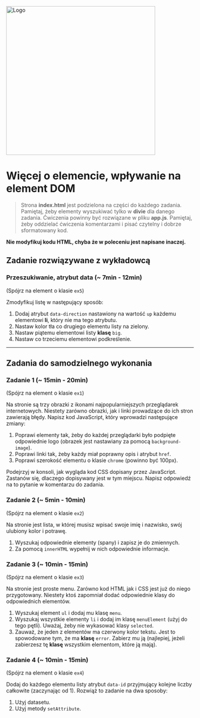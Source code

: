 <img alt="Logo" src="http://coderslab.pl/svg/logo-coderslab.svg" width="400">

# Więcej o elemencie, wpływanie na element DOM

> Strona **index.html** jest podzielona na części do każdego zadania.
Pamiętaj, żeby elementy wyszukiwać tylko w **divie** dla danego zadania.
Ćwiczenia powinny być rozwiązane w pliku **app.js**.
Pamiętaj, żeby oddzielać ćwiczenia komentarzami i pisać czytelny i dobrze sformatowany kod.

**Nie modyfikuj kodu HTML, chyba że w poleceniu jest napisane inaczej.**

## Zadanie rozwiązywane z wykładowcą

### Przeszukiwanie, atrybut data  (~ 7min - 12min)

(Spójrz na element o klasie ```ex5```)

Zmodyfikuj listę w następujący sposób:
1. Dodaj atrybut ```data-direction``` nastawiony na wartość ```up``` każdemu elementowi **li**, który nie ma tego atrybutu.
2. Nastaw kolor tła co drugiego elementu listy na zielony.
3. Nastaw piątemu elementowi listy **klasę** ```big```.
4. Nastaw co trzeciemu elementowi podkreślenie.

-------------------------------------------------------------------------------

## Zadania do samodzielnego wykonania

### Zadanie 1  (~ 15min - 20min)
(Spójrz na element o klasie ```ex1```)

Na stronie są trzy obrazki z ikonami najpopularniejszych przeglądarek internetowych. Niestety zarówno obrazki, jak i linki prowadzące do ich stron zawierają błędy.
Napisz kod JavaScript, który wprowadzi następujące zmiany:
1. Poprawi elementy tak, żeby do każdej przeglądarki było podpięte odpowiednie logo (obrazek jest nastawiany za pomocą ```background-image```).
2. Poprawi linki tak, żeby każdy miał poprawny opis i atrybut ```href```.
3. Poprawi szerokość elementu o klasie ```chrome``` (powinno być 100px).

Podejrzyj w konsoli, jak wygląda kod CSS dopisany przez JavaScript. Zastanów się, dlaczego dopisywany jest w tym miejscu.
Napisz odpowiedź na to pytanie w komentarzu do zadania.


### Zadanie 2 (~ 5min - 10min)
(Spójrz na element o klasie ```ex2```)

Na stronie jest lista, w której musisz wpisać swoje imię i nazwisko, swój ulubiony kolor i potrawę.
1. Wyszukaj odpowiednie elementy (spany) i zapisz je do  zmiennych.
2. Za pomocą ```innerHTML``` wypełnij w nich odpowiednie informacje.

### Zadanie 3 (~ 10min - 15min)
(Spójrz na element o klasie ```ex3```)

Na stronie jest proste menu. Zarówno kod HTML jak i CSS jest już do niego przygotowany. Niestety ktoś zapomniał dodać odpowiednie klasy do odpowiednich elementów.
1. Wyszukaj element ```ul``` i dodaj mu klasę ```menu```.
2. Wyszukaj wszystkie elementy ```li``` i dodaj im klasę ```menuElement``` (użyj do tego pętli). Uważaj, żeby nie wykasować klasy ```selected```.
3. Zauważ, że jeden z elementów ma czerwony kolor tekstu. Jest to spowodowane tym, że ma **klasę** ```error```. Zabierz mu ją (najlepiej, jeżeli zabierzesz tę **klasę** wszystkim elementom, które ją mają).

### Zadanie 4 (~ 10min - 15min)
(Spójrz na element o klasie ```ex4```)

Dodaj do każdego elementu listy atrybut ```data-id``` przyjmujący kolejne liczby całkowite (zaczynając od 1). Rozwiąż to zadanie na dwa sposoby:
1. Użyj datasetu.
2. Użyj metody ```setAttribute```.
